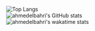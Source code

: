 ![Top Langs](https://github-readme-stats.vercel.app/api/top-langs/?username=ahmedelbahri&layout=compact)
<br>
![ahmedelbahri's GitHub stats](https://github-readme-stats.vercel.app/api?username=ahmedelbahri&show_icons=true&theme=ondark)
<br>
![ahmedelbahri's wakatime stats](https://github-readme-stats.vercel.app/api/wakatime?username=ahmedelbahri)
